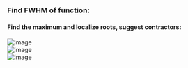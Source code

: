 ### Find FWHM of function:

#### Find the maximum and localize roots, suggest contractors:
![image](https://user-images.githubusercontent.com/43926546/146692499-be62a024-e55c-4a31-b164-112dc8a015d8.png)  
![image](https://user-images.githubusercontent.com/43926546/146692507-a3f46fcf-6c72-4a09-9bf0-c6f5ee966069.png)  
![image](https://user-images.githubusercontent.com/43926546/146692520-9d2a4e42-f941-4050-b44f-d42af78983a7.png) 


